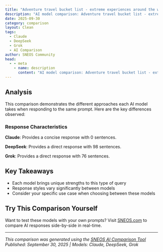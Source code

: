 ```yaml
---
title: "Adventure travel bucket list - extreme experiences around the world"
description: "AI model comparison: Adventure travel bucket list - extreme experiences around the world..."
date: 2025-09-30
category: comparison
layout: Clean
tags:
  - Claude
  - DeepSeek
  - Grok
  - AI Comparison
author: SNEOS Community
head:
  - - meta
    - name: description
      content: "AI model comparison: Adventure travel bucket list - extreme experiences around the world..."
---
```


<ChatComparison
  title="Adventure travel bucket list - extreme experiences around the world"
  prompt="Adventure travel bucket list - extreme experiences around the world"
  :responses='{"Claude": "# Ultimate Adventure Travel Bucket List \uD83C\uDF0D\u26A1\n\n## **SKY \u0026 HEIGHTS**\n### Death-Defying Drops\n- **Skydive over Mount Everest** (Nepal) - World\u0027s highest commercial skydive\n- **Bungee jump at Bloukrans Bridge** (South Africa) - 709ft bridge bungee\n- **BASE jumping in Lauterbrunnen Valley** (Switzerland) - The birthplace of BASE jumping\n- **Wingsuit flying in Chamonix** (France) - For the ultimate adrenaline rush\n\n### Vertigo-Inducing Climbs\n- **Free solo rock climbing in Yosemite** (USA) - El Capitan\u0027s granite walls\n- **Ice climbing in Ouray** (Colorado) - Frozen waterfalls and ice parks\n- **Via ferrata in the Dolomites** (Italy) - Protected climbing routes with spectacular views\n\n## **WATER ADVENTURES**\n### Ocean Extremes\n- **Cage diving with great whites** (South Africa/Australia) - Face-to-face with apex predators\n- **Surfing Pipeline** (Hawaii) - One of the world\u0027s most dangerous waves\n- **Swimming with whale sharks** (Philippines/Mexico) - Gentle giants of the deep\n- **Free diving in Blue Holes** (Belize/Egypt) - Plunge into underwater sinkholes\n\n### Rapids \u0026 Rivers\n- **Class V whitewater rafting on the Zambezi** (Zambia/Zimbabwe) - Below Victoria Falls\n- **Kayaking through ice caves** (Iceland) - Crystal blue glacial formations\n- **River boarding the Futaleufu** (Chile) - Body surfing extreme rapids\n\n## **POLAR EXPEDITIONS**\n- **Arctic expedition to North Pole** - Dogsled across frozen Arctic Ocean\n- **Antarctic kite skiing** - Wind-powered adventure across pristine ice\n- **Ice swimming in Antarctica** - Polar plunge in sub-zero waters\n- **Northern Lights dog sledding** (Norway/Alaska) - Chase aurora under starlit skies\n\n## **DESERT \u0026 VOLCANIC**\n### Fire \u0026 Brimstone\n- **Volcano boarding in Nicaragua** - Sandboarding down active volcano slopes\n- **Lava lake expedition** (Ethiopia) - Danakil Depression\u0027s Erta Ale volcano\n- **Spelunking in lava tubes** (Iceland/Hawaii) - Underground volcanic formations\n\n### Sand \u0026 Survival\n- **Sandboarding giant dunes** (Namibia) - 1,000ft\u002B sand mountains\n- **Camel trekking in Empty Quarter** (Oman) - World\u0027s largest continuous sand desert\n- **Survivalist training in Sahara** (Morocco) - Learn ancient desert skills\n\n## **JUNGLE \u0026 WILDERNESS**\n- **Amazon jungle survival course** (Peru/Brazil) - Learn indigenous survival skills\n- **Gorilla trekking in Rwanda** - Face-to-face with mountain gorillas\n- **Multi-day bushcraft** (Australia Outback) - Navigate harsh wilderness\n- **Canopy ziplining** (Costa Rica) - High-speed flight through rainforest\n\n## **UNIQUE CULTURAL EXTREMES**\n- **Tribal immersion experiences** (Papua New Guinea) - Live with indigenous communities\n- **Trans-Siberian winter expedition** (Russia) - Cross frozen landscapes by train\n- **Himalayan high-altitude trekking** (Nepal/Tibet) - Everest Base Camp and beyond\n- **Cave monastery stays** (Ethiopia) - Spiritual retreats in ancient rock churches\n\n## **MULTI-DAY EPICS**\n- **Patagonia ice field crossing** (Argentina/Chile) - Weeks on pristine glaciers\n- **Greenland ice sheet traverse** - Ski across world\u0027s second-largest ice sheet\n- **Australian Outback crossing** - Off-road expedition across the continent\n- **Sahara crossing by camel** (Morocco to Egypt) - Follow ancient trade routes\n\n## **PREPARATION ESSENTIALS**\n### Before You Go\n- **Physical conditioning** - Build endurance months in advance\n- **Specialized training** - Take courses for technical skills\n- **Insurance coverage** - Extreme sports and evacuation policies\n- **Medical clearance** - Full health evaluation and vaccinations\n- **Quality gear** - Invest in life-saving equipment\n- **Local guides** - Partner with experienced professionals\n\n### Mental Preparation\n- **Risk assessment** - Understand real", "DeepSeek": "Of course. For those who believe the best stories are written at the edge of their comfort zone, here is the ultimate adventure travel bucket list, focusing on extreme and life-altering experiences around the world.\n\nThis isn\u0027t just about seeing; it\u0027s about *doing*.\n\n---\n\n### **1. The Ultimate Dives**\n\n**Cage Dive with Great White Sharks**\n* **Where:** Gansbaai, South Africa; Neptune Islands, Australia; Guadalupe Island, Mexico.\n* **The Experience:** Descend into a steel cage in the \u0022Shark Alley\u0022 as the ocean\u0027s most efficient predator circles mere inches away. The sheer power and presence of a Great White is both terrifying and awe-inspiring.\n* **Extreme Factor:** High. It\u2019s a direct, face-to-face encounter with one of nature\u0027s most formidable apex predators.\n\n**Swim in a Cenote**\n* **Where:** Yucat\u00E1n Peninsula, Mexico.\n* **The Experience:** Dive or snorkel in these natural limestone sinkholes, revealing crystal-clear freshwater, stunning stalactites, and haloclines where salt and fresh water meet. It feels like exploring another planet.\n* **Extreme Factor:** Medium-High. Requires some cave diving skills and comfort in confined, dark spaces.\n\n**Dive the SS Yongala Wreck**\n* **Where:** Great Barrier Reef, Australia.\n* **The Experience:** A shipwreck teeming with more marine life than most coral reefs. Expect giant grouper, sea snakes, eagle rays, and schools of trevally and barracuda in a powerful, often challenging, current.\n* **Extreme Factor:** High. Strong currents and advanced buoyancy control are required.\n\n---\n\n### **2. High-Altitude \u0026 Mountain Challenges**\n\n**Summit a Major Peak: Kilimanjaro or a Himalayan Trek**\n* **Where:** Tanzania (Kilimanjaro) or Nepal (Island Peak, Mera Peak).\n* **The Experience:** A multi-day trek pushing your physical and mental limits. Reaching the \u0022Roof of Africa\u0022 (19,341 ft / 5,895 m) or a Himalayan summit (over 20,000 ft / 6,000 m) is a profound achievement. The effects of altitude are the real challenge.\n* **Extreme Factor:** Very High. This is a serious physical and logistical undertaking with real risks of Acute Mountain Sickness (AMS).\n\n**Trek to Everest Base Camp**\n* **Where:** Khumbu Valley, Nepal.\n* **The Experience:** A two-week journey into the heart of the Himalayas, following in the footsteps of legends. The goal isn\u0027t the summit, but standing at the foot of the world\u0027s tallest mountain, surrounded by a breathtaking, high-altitude landscape.\n* **Extreme Factor:** High. The altitude, length, and basic conditions test even seasoned trekkers.\n\n**Climb Via Ferrata in the Dolomites**\n* **Where:** Italian Alps.\n* **The Experience:** \u0022Iron paths\u0022 that allow non-climbers to scale dramatic vertical rock faces using a harness, lanyards, and a series of iron rungs and cables. It delivers the thrill of rock climbing with relative safety.\n* **Extreme Factor:** Medium-High. A serious head for heights is non-negotiable.\n\n---\n\n### **3. On the Edge: Extreme Sports \u0026 Exploration**\n\n**Ski a Remote, Untouched Glacier**\n* **Where:** Svalbard, Norway; The Chugach Mountains, Alaska, USA.\n* **The Experience:** Heli-skiing or ski-touring in some of the most pristine and extreme wilderness on Earth. This is skiing in its purest, most adventurous form, far from any resort, often with polar bear guards in Svalbard.\n* **Extreme Factor:** Very High. Involves avalanche risk, extreme weather, and complex logistics.\n\n**Go Volcano Boarding**\n* **Where:** Cerro Negro, Nicaragua.\n* **The Experience:** Hike up an active volcano, then strap on a protective suit and goggles and sled down its steep, ash-covered slope at speeds up to 60 mph (95 km/h). It\u0027s gritty, surreal, and utterly unique.\n* **Extreme Factor:** Medium-High. It\u0027s a wild, uncontrolled ride on the side of a live volcano.\n\n**Ice Climb a Frozen Waterfall**\n* **Where:** Ouray, Colorado, USA; Rjukan, Norway; Canadian Rockies.\n* **The Experience:** Using ice axes and crampons to ascend a vertical wall of ice. The sound of your tools biting into the ice and the focus required is meditative and intensely physical.\n* **Extreme Factor:** High. A technical skill that requires training and carries the risk of falling ice and, of course, falling.\n\n---\n\n### **4. Over Land \u0026 Through Air**\n\n**Wingsuit Flying**\n* **Where:** Lauterbrunnen Valley, Switzerland; Mount Corcovado, Brazil.\n* **The Experience:** The closest a human can get to unpowered flight. Jump from a cliff or plane and soar through the air like a bird before deploying a parachute. This is the pinnacle of extreme sports.\n* **Extreme Factor:** Maximum. This is for experts only, requiring thousands of skydives and BASE jumps.\n\n**Bungee Jump from a Historic Bridge**\n* **Where:** Bloukrans Bridge, South Africa (World\u0027s highest commercial bridge bungee); Victoria Falls Bridge, Zambia/Zimbabwe.\n* **The Experience:** The classic adrenaline rush. Taking that leap of faith into the abyss, with a stunning natural or man-made backdrop, is a pure, unadulterated shot of adrenaline.\n* **Extreme Factor:** High (mentally). The physical risk is low, but overcoming the primal fear of jumping is the real challenge.\n\n**Sandboard the Dunes of Namibia**\n* **Where:** Swakopmund, Namibia.\n* **The Experience:** Like snowboarding, but on the towering, fiery-orange sand dunes of the oldest desert in the world. The silence and scale of the landscape are as breathtaking as the ride down.\n* **Extreme Factor:** Medium. It\u0027s a unique and thrilling experience, though the consequences of a fall are softer than on snow.\n\n---\n\n### **5. Into the Wild: Remote \u0026 Rugged Expeditions**\n\n**Cross a Country on a Dog Sled**\n* **Where:** Greenland; Svalbard; Alaska.\n* **The Experience:** A multi-day expedition driving your own team of huskies through vast, silent, frozen landscapes. It\u2019s a test of survival, self-reliance, and a deep connection with the animals and the Arctic wilderness.\n* **Extreme Factor:** Very High. You are exposed to extreme cold, isolation, and the raw power of nature.\n\n**Navigate the Amazon Jungle**\n* **Where:** Amazon Basin, Peru or Brazil.\n* **The Experience:** A guided expedition deep into the world\u0027s largest rainforest. This means piranha fishing, camping in the jungle, spotting caimans by flashlight, and understanding the immense biodiversity and challenges of this environment.\n* **Extreme Factor:** High. Risks include wildlife, tropical diseases, and the sheer disorientation of the dense jungle.\n\n**Expedition to the Polar Regions**\n* **Where:** Antarctica or the Arctic (North Pole).\n* **The Experience:** Journey to the ends of the Earth. From kayaking past icebergs in Antarctica to standing at the geographic North Pole, this is the definition of remote exploration. The sheer scale and power of the polar ice caps are humbling.\n* **Extreme Factor:** Very High. Extreme cold, isolation, and reliance on expert guides and sturdy vessels.\n\n---\n\n### **Before You Go: The Essential Reality Check**\n\n* **Training is Non-Negotiable:** Many of these activities require a high level of physical fitness and/or specific technical skills. Do not underestimate them.\n* **Choose Reputable Operators:** Your life will literally be in their hands. Research companies with impeccable safety records and certified guides.\n* **Respect the Environment:** These are fragile ecosystems. Follow Leave No Trace principles.\n* **Get Insured:** Standard travel insurance won\u0027t cover \u0022extreme sports.\u0022 You need a specialized policy.\n* **Be Honest with Yourself:** Know your limits. Pushing your boundaries is the goal; ignoring your capabilities can be fatal.\n\nThe world is vast, wild, and waiting to test you. Choose your adventure, prepare thoroughly, and go write a story you\u0027ll tell for the rest of your life.", "Grok": "Creating an adventure travel bucket list for extreme experiences is an exhilarating way to push your limits and explore the world\u0027s wildest corners. Below is a curated list of some of the most thrilling and extreme adventures you can have around the globe, spanning diverse terrains and activities. Each entry includes the location, a brief description, and why it\u2019s considered extreme.\n\n---\n\n### **1. Cage Diving with Great White Sharks - Gansbaai, South Africa**\n- **What it is**: Dive into a reinforced cage submerged in the ocean to come face-to-face with Great White Sharks, one of the ocean\u2019s apex predators.\n- **Why it\u2019s extreme**: You\u2019re just inches away from massive sharks with razor-sharp teeth, relying solely on the cage for protection in unpredictable waters.\n- **Best time**: June to September (peak shark season).\n- **Tips**: Choose a reputable operator focused on safety and conservation. No prior diving experience is needed as you\u2019re mostly at the surface.\n\n---\n\n### **2. Climbing Mount Everest - Nepal/Tibet Border**\n- **What it is**: Summit the world\u2019s highest peak at 8,848 meters (29,029 feet) through a grueling multi-week expedition.\n- **Why it\u2019s extreme**: Harsh weather, altitude sickness, avalanches, and physical exhaustion make this one of the most dangerous challenges, with a significant risk of fatality.\n- **Best time**: April to May (pre-monsoon window).\n- **Tips**: Requires years of mountaineering experience, rigorous training, and a substantial financial investment (upwards of $40,000 USD).\n\n---\n\n### **3. Skydiving over Mount Everest - Nepal**\n- **What it is**: Jump from a plane at over 29,500 feet (9,000 meters) with a view of the Himalayan range, landing in one of the highest drop zones in the world.\n- **Why it\u2019s extreme**: The high altitude means thinner air, requiring oxygen tanks during the jump, combined with the remote and rugged landing zone.\n- **Best time**: October (clear skies and stable weather).\n- **Tips**: Offered by specialized companies like Everest Skydive; extremely expensive ($25,000\u002B USD) and requires prior skydiving experience.\n\n---\n\n### **4. Volcano Boarding - Cerro Negro, Nicaragua**\n- **What it is**: Ride a wooden sled down the steep, ash-covered slopes of an active volcano at speeds up to 50 mph (80 km/h).\n- **Why it\u2019s extreme**: You\u2019re sliding down a 2,388-foot (728-meter) active volcano with sharp volcanic rocks and the risk of eruptions (last erupted in 1999).\n- **Best time**: Dry season (November to April).\n- **Tips**: Wear protective gear (provided by tour operators) and expect a challenging hike up before the adrenaline-pumping descent.\n\n---\n\n### **5. Diving the Great Blue Hole - Belize**\n- **What it is**: Plunge into a massive underwater sinkhole, 407 feet (124 meters) deep, surrounded by steep walls and eerie stalactites.\n- **Why it\u2019s extreme**: The depth and low visibility at the bottom pose risks of disorientation and nitrogen narcosis, plus encounters with reef sharks.\n- **Best time**: April to June (calm seas and good visibility).\n- **Tips**: Advanced diving certification required; go with experienced guides.\n\n---\n\n### **6. Bungee Jumping at Bloukrans Bridge - South Africa**\n- **What it is**: Leap off the Bloukrans Bridge, the highest commercial bungee jump in the world at 709 feet (216 meters) above the Bloukrans River.\n- **Why it\u2019s extreme**: The sheer height and the psychological challenge of jumping into a deep gorge make it a heart-stopping experience.\n- **Best time**: Year-round, weather permitting.\n- **Tips**: Operated by Face Adrenalin; no experience needed, just courage.\n\n---\n\n### **7. Trekking to the North Pole - Arctic Ocean**\n- **What it is**: Ski or dog-sled across the frozen Arctic Ocean to reach the geographic North Pole, facing extreme cold and shifting ice.\n- **Why it\u2019s extreme**: Temperatures can drop to -40\u00B0F (-40\u00B0C), with risks of frostbite, polar bear encounters, and the physical strain of navigating unstable ice.\n- **Best time**: April (stable ice and 24-hour daylight).\n- **Tips**: Join guided expeditions (costly, $30,000\u002B USD) and prepare for one of the harshest environments on Earth.\n\n---\n\n### **8. Wingsuit Flying in the Swiss Alps - Lauterbrunnen, Switzerland**\n- **What it is**: Base jump off steep cliffs wearing a wingsuit, gliding at high speeds before deploying a parachute.\n- **Why it\u2019s extreme**: Known as one of the most dangerous sports, with a high fatality rate due to narrow valleys, unpredictable winds, and the need for split-second decisions.\n- **Best time**: Summer months (June to August).\n- **Tips**: Requires extensive skydiving and base jumping experience; not for beginners.\n\n---\n\n### **9. Running of the Bulls - Pamplona, Spain**\n- **What it is**: Join the chaotic San Ferm\u00EDn Festival by running alongside charging bulls through narrow cobblestone streets for about 875 meters.\n- **Why it\u2019s extreme**: Risk of being gored or trampled by bulls, with injuries and occasional fatalities reported annually.\n- **Best time**: July 7-14 (during the festival).\n- **Tips**: Study the route, follow safety rules, and be prepared for large crowds and chaos.\n\n---\n\n### **10. Ice Climbing in Patagonia - Torres del Paine, Chile/Argentina**\n- **What it is**: Scale frozen waterfalls and massive glaciers in one of the windiest, most remote regions on Earth.\n- **Why it\u2019s extreme**: Harsh weather, technical difficulty, and the isolation of Patagonia increase risks, requiring top physical fitness and climbing skills.\n- **Best time**: Austral summer (December to February).\n- **Tips**: Hire experienced guides and bring proper gear; prior climbing experience is essential.\n\n---\n\n### **11. Kayaking the Grand Canyon - Colorado River, USA**\n- **What it is**: Navigate Class IV and V rapids over a 226-mile (364 km) stretch of the Colorado River through the heart of the Grand Canyon.\n- **Why it\u2019s extreme**: Powerful rapids, remote location, and multi-day isolation mean any mishap can be life-threatening.\n- **Best time**: Spring and fall (milder temperatures and permits easier to obtain).\n- **Tips**: Join guided trips or secure a private permit (lottery-based); requires strong kayaking skills.\n\n---\n\n### **12. Crossing the Dari\u00E9n Gap - Panama/Colombia**\n- **What it is**: Trek through one of the most dangerous jungles in the world, a lawless region between Central and South America.\n- **Why it\u2019s extreme**: Dense jungle, venomous creatures, extreme humidity, and threats from armed groups or traffickers make this a perilous journey.\n- **Best time**: Dry season (December to April).\n- **Tips**: Only attempt with highly experienced guides; not recommended for casual adventurers due to safety concerns.\n\n---\n\n### **Safety and Preparation Notes**\n- **Physical Fitness**: Most of these activities demand peak physical condition. Train months or years in advance for high-altitude, endurance, or technical challenges.\n- **Skills**: Some experiences (e.g., diving, climbing, wingsuit flying) require certifications or prior experience.\n- **Guides and Operators**: Always choose reputable companies with strong safety records and respect for local environments.\n- **Insurance**: Invest in travel insurance that covers extreme sports and medical evacuation, as many of these activities are in remote areas.\n- **Environmental Respect**: Be mindful of the ecological and cultural impact of your adventure. Support sustainable tourism practices.\n\nThis bucket list covers a range of extreme experiences, from oceanic depths to towering peaks and untamed jungles. Which one calls to your adrenaline-seeking spirit the most? Let me know if you want details on planning any of these adventures!"}' 
  published-date="22:46"
/>

## Analysis

This comparison demonstrates the different approaches each AI model takes when responding to the same prompt. Here are the key differences observed:

### Response Characteristics

**Claude**: Provides a concise response with 0 sentences. 

**DeepSeek**: Provides a direct response with 98 sentences. 

**Grok**: Provides a direct response with 76 sentences. 

## Key Takeaways

- Each model brings unique strengths to this type of query
- Response styles vary significantly between models
- Consider your specific use case when choosing between these models

## Try This Comparison Yourself

Want to test these models with your own prompts? Visit [SNEOS.com](https://sneos.com) to compare AI responses side-by-side in real-time.

---

*This comparison was generated using the [SNEOS AI Comparison Tool](https://sneos.com)*
*Published: September 30, 2025 | Models: Claude, DeepSeek, Grok*
